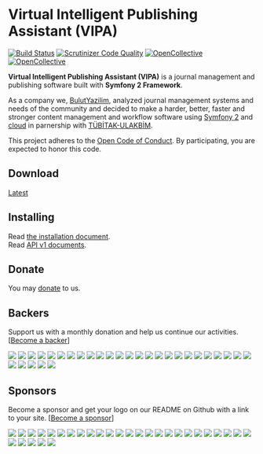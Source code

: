 # Virtual Intelligent Publishing Assistant (VIPA)

[![Build Status](https://travis-ci.org/academic/vipa.svg?branch=master)](https://travis-ci.org/academic/vipa)
[![Scrutinizer Code Quality](https://scrutinizer-ci.com/g/academic/vipa/badges/quality-score.png?b=master)](https://scrutinizer-ci.com/g/ojs/ojs/?branch=master)
[![OpenCollective](https://opencollective.com/ojs/backers/badge.svg)](#backers) 
[![OpenCollective](https://opencollective.com/ojs/sponsors/badge.svg)](#sponsors)

**Virtual Intelligent Publishing Assistant (VIPA)** is a journal management and publishing software built with **Symfony 2 Framework**.

As a company we, [BulutYazilim](http://www.bulutyazilim.com), analyzed journal management systems and needs of the community and decided to make a harder, better, faster and stronger content management and workflow software using [Symfony 2](http://en.wikipedia.org/wiki/Symfony) and [cloud](http://en.wikipedia.org/wiki/Cloud_computing) in parnership with [TÜBİTAK-ULAKBİM](http://www.ulakbim.gov.tr).

This project adheres to the [Open Code of Conduct](https://github.com/academic/vipa/tree/master/code_of_conduct.md). By participating, you are expected to honor this code.

## Download 

[Latest](https://github.com/academic/vipa/releases/latest)

## Installing

Read [the installation document](https://github.com/academic/vipa/tree/master/docs/INSTALL.md).<br>
Read [API v1 documents](https://github.com/academic/vipa/tree/master/src/Vipa/ApiBundle/Resources/doc).


## Donate
You may [donate](https://www.paypal.me/OkulBilisim) to us.


## Backers
Support us with a monthly donation and help us continue our activities. [[Become a backer](https://opencollective.com/ojs#backer)]

<a href="https://opencollective.com/ojs/backer/0/website" target="_blank"><img src="https://opencollective.com/ojs/backer/0/avatar.svg"></a>
<a href="https://opencollective.com/ojs/backer/1/website" target="_blank"><img src="https://opencollective.com/ojs/backer/1/avatar.svg"></a>
<a href="https://opencollective.com/ojs/backer/2/website" target="_blank"><img src="https://opencollective.com/ojs/backer/2/avatar.svg"></a>
<a href="https://opencollective.com/ojs/backer/3/website" target="_blank"><img src="https://opencollective.com/ojs/backer/3/avatar.svg"></a>
<a href="https://opencollective.com/ojs/backer/4/website" target="_blank"><img src="https://opencollective.com/ojs/backer/4/avatar.svg"></a>
<a href="https://opencollective.com/ojs/backer/5/website" target="_blank"><img src="https://opencollective.com/ojs/backer/5/avatar.svg"></a>
<a href="https://opencollective.com/ojs/backer/6/website" target="_blank"><img src="https://opencollective.com/ojs/backer/6/avatar.svg"></a>
<a href="https://opencollective.com/ojs/backer/7/website" target="_blank"><img src="https://opencollective.com/ojs/backer/7/avatar.svg"></a>
<a href="https://opencollective.com/ojs/backer/8/website" target="_blank"><img src="https://opencollective.com/ojs/backer/8/avatar.svg"></a>
<a href="https://opencollective.com/ojs/backer/9/website" target="_blank"><img src="https://opencollective.com/ojs/backer/9/avatar.svg"></a>
<a href="https://opencollective.com/ojs/backer/10/website" target="_blank"><img src="https://opencollective.com/ojs/backer/10/avatar.svg"></a>
<a href="https://opencollective.com/ojs/backer/11/website" target="_blank"><img src="https://opencollective.com/ojs/backer/11/avatar.svg"></a>
<a href="https://opencollective.com/ojs/backer/12/website" target="_blank"><img src="https://opencollective.com/ojs/backer/12/avatar.svg"></a>
<a href="https://opencollective.com/ojs/backer/13/website" target="_blank"><img src="https://opencollective.com/ojs/backer/13/avatar.svg"></a>
<a href="https://opencollective.com/ojs/backer/14/website" target="_blank"><img src="https://opencollective.com/ojs/backer/14/avatar.svg"></a>
<a href="https://opencollective.com/ojs/backer/15/website" target="_blank"><img src="https://opencollective.com/ojs/backer/15/avatar.svg"></a>
<a href="https://opencollective.com/ojs/backer/16/website" target="_blank"><img src="https://opencollective.com/ojs/backer/16/avatar.svg"></a>
<a href="https://opencollective.com/ojs/backer/17/website" target="_blank"><img src="https://opencollective.com/ojs/backer/17/avatar.svg"></a>
<a href="https://opencollective.com/ojs/backer/18/website" target="_blank"><img src="https://opencollective.com/ojs/backer/18/avatar.svg"></a>
<a href="https://opencollective.com/ojs/backer/19/website" target="_blank"><img src="https://opencollective.com/ojs/backer/19/avatar.svg"></a>
<a href="https://opencollective.com/ojs/backer/20/website" target="_blank"><img src="https://opencollective.com/ojs/backer/20/avatar.svg"></a>
<a href="https://opencollective.com/ojs/backer/21/website" target="_blank"><img src="https://opencollective.com/ojs/backer/21/avatar.svg"></a>
<a href="https://opencollective.com/ojs/backer/22/website" target="_blank"><img src="https://opencollective.com/ojs/backer/22/avatar.svg"></a>
<a href="https://opencollective.com/ojs/backer/23/website" target="_blank"><img src="https://opencollective.com/ojs/backer/23/avatar.svg"></a>
<a href="https://opencollective.com/ojs/backer/24/website" target="_blank"><img src="https://opencollective.com/ojs/backer/24/avatar.svg"></a>
<a href="https://opencollective.com/ojs/backer/25/website" target="_blank"><img src="https://opencollective.com/ojs/backer/25/avatar.svg"></a>
<a href="https://opencollective.com/ojs/backer/26/website" target="_blank"><img src="https://opencollective.com/ojs/backer/26/avatar.svg"></a>
<a href="https://opencollective.com/ojs/backer/27/website" target="_blank"><img src="https://opencollective.com/ojs/backer/27/avatar.svg"></a>
<a href="https://opencollective.com/ojs/backer/28/website" target="_blank"><img src="https://opencollective.com/ojs/backer/28/avatar.svg"></a>
<a href="https://opencollective.com/ojs/backer/29/website" target="_blank"><img src="https://opencollective.com/ojs/backer/29/avatar.svg"></a>

## Sponsors
Become a sponsor and get your logo on our README on Github with a link to your site. [[Become a sponsor](https://opencollective.com/ojs#sponsor)]

<a href="https://opencollective.com/ojs/sponsor/0/website" target="_blank"><img src="https://opencollective.com/ojs/sponsor/0/avatar.svg"></a>
<a href="https://opencollective.com/ojs/sponsor/1/website" target="_blank"><img src="https://opencollective.com/ojs/sponsor/1/avatar.svg"></a>
<a href="https://opencollective.com/ojs/sponsor/2/website" target="_blank"><img src="https://opencollective.com/ojs/sponsor/2/avatar.svg"></a>
<a href="https://opencollective.com/ojs/sponsor/3/website" target="_blank"><img src="https://opencollective.com/ojs/sponsor/3/avatar.svg"></a>
<a href="https://opencollective.com/ojs/sponsor/4/website" target="_blank"><img src="https://opencollective.com/ojs/sponsor/4/avatar.svg"></a>
<a href="https://opencollective.com/ojs/sponsor/5/website" target="_blank"><img src="https://opencollective.com/ojs/sponsor/5/avatar.svg"></a>
<a href="https://opencollective.com/ojs/sponsor/6/website" target="_blank"><img src="https://opencollective.com/ojs/sponsor/6/avatar.svg"></a>
<a href="https://opencollective.com/ojs/sponsor/7/website" target="_blank"><img src="https://opencollective.com/ojs/sponsor/7/avatar.svg"></a>
<a href="https://opencollective.com/ojs/sponsor/8/website" target="_blank"><img src="https://opencollective.com/ojs/sponsor/8/avatar.svg"></a>
<a href="https://opencollective.com/ojs/sponsor/9/website" target="_blank"><img src="https://opencollective.com/ojs/sponsor/9/avatar.svg"></a>
<a href="https://opencollective.com/ojs/sponsor/10/website" target="_blank"><img src="https://opencollective.com/ojs/sponsor/10/avatar.svg"></a>
<a href="https://opencollective.com/ojs/sponsor/11/website" target="_blank"><img src="https://opencollective.com/ojs/sponsor/11/avatar.svg"></a>
<a href="https://opencollective.com/ojs/sponsor/12/website" target="_blank"><img src="https://opencollective.com/ojs/sponsor/12/avatar.svg"></a>
<a href="https://opencollective.com/ojs/sponsor/13/website" target="_blank"><img src="https://opencollective.com/ojs/sponsor/13/avatar.svg"></a>
<a href="https://opencollective.com/ojs/sponsor/14/website" target="_blank"><img src="https://opencollective.com/ojs/sponsor/14/avatar.svg"></a>
<a href="https://opencollective.com/ojs/sponsor/15/website" target="_blank"><img src="https://opencollective.com/ojs/sponsor/15/avatar.svg"></a>
<a href="https://opencollective.com/ojs/sponsor/16/website" target="_blank"><img src="https://opencollective.com/ojs/sponsor/16/avatar.svg"></a>
<a href="https://opencollective.com/ojs/sponsor/17/website" target="_blank"><img src="https://opencollective.com/ojs/sponsor/17/avatar.svg"></a>
<a href="https://opencollective.com/ojs/sponsor/18/website" target="_blank"><img src="https://opencollective.com/ojs/sponsor/18/avatar.svg"></a>
<a href="https://opencollective.com/ojs/sponsor/19/website" target="_blank"><img src="https://opencollective.com/ojs/sponsor/19/avatar.svg"></a>
<a href="https://opencollective.com/ojs/sponsor/20/website" target="_blank"><img src="https://opencollective.com/ojs/sponsor/20/avatar.svg"></a>
<a href="https://opencollective.com/ojs/sponsor/21/website" target="_blank"><img src="https://opencollective.com/ojs/sponsor/21/avatar.svg"></a>
<a href="https://opencollective.com/ojs/sponsor/22/website" target="_blank"><img src="https://opencollective.com/ojs/sponsor/22/avatar.svg"></a>
<a href="https://opencollective.com/ojs/sponsor/23/website" target="_blank"><img src="https://opencollective.com/ojs/sponsor/23/avatar.svg"></a>
<a href="https://opencollective.com/ojs/sponsor/24/website" target="_blank"><img src="https://opencollective.com/ojs/sponsor/24/avatar.svg"></a>
<a href="https://opencollective.com/ojs/sponsor/25/website" target="_blank"><img src="https://opencollective.com/ojs/sponsor/25/avatar.svg"></a>
<a href="https://opencollective.com/ojs/sponsor/26/website" target="_blank"><img src="https://opencollective.com/ojs/sponsor/26/avatar.svg"></a>
<a href="https://opencollective.com/ojs/sponsor/27/website" target="_blank"><img src="https://opencollective.com/ojs/sponsor/27/avatar.svg"></a>
<a href="https://opencollective.com/ojs/sponsor/28/website" target="_blank"><img src="https://opencollective.com/ojs/sponsor/28/avatar.svg"></a>
<a href="https://opencollective.com/ojs/sponsor/29/website" target="_blank"><img src="https://opencollective.com/ojs/sponsor/29/avatar.svg"></a>
